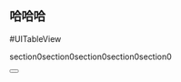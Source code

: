 ## 哈哈哈

#UITableView










<!--sec data-title="介绍" data-id="section1" data-show=false ces-->
section0section0section0section0section0
<!--endsec-->

<button class="section" target="section1" show="展开介绍" hide="隐藏介绍"></button>


